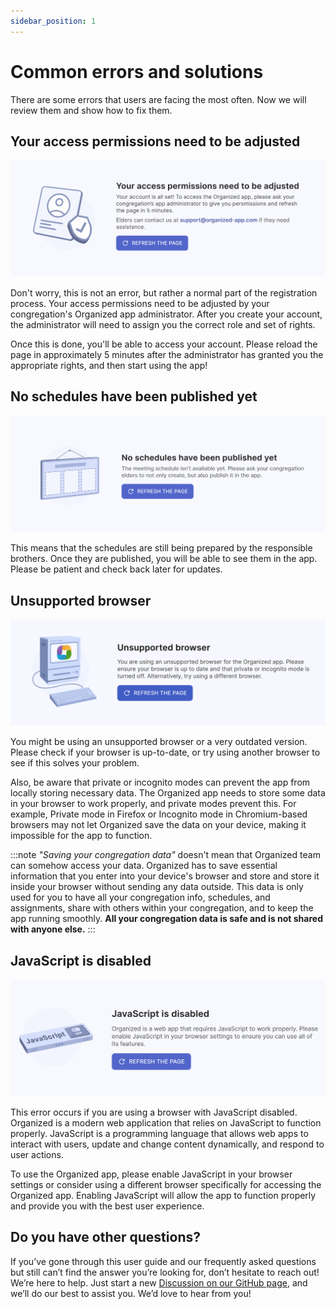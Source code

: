 ```yaml
---
sidebar_position: 1
---
```


# Common errors and solutions

There are some errors that users are facing the most often. Now we will review them and show how to fix them.

## Your access permissions need to be adjusted

![Organized access permissions](./img/access-permissions.png)

Don't worry, this is not an error, but rather a normal part of the registration process. Your access permissions need to be adjusted by your congregation's Organized app administrator. After you create your account, the administrator will need to assign you the correct role and set of rights. 

Once this is done, you'll be able to access your account. Please reload the page in approximately 5 minutes after the administrator has granted you the appropriate rights, and then start using the app!

## No schedules have been published yet

![Something went wrong Organized](./img/no-schedules.png)

This means that the schedules are still being prepared by the responsible brothers. Once they are published, you will be able to see them in the app. Please be patient and check back later for updates. 

## Unsupported browser

![Unsupported browser](./img/unsupported-browser.png)

You might be using an unsupported browser or a very outdated version. Please check if your browser is up-to-date, or try using another browser to see if this solves your problem.

Also, be aware that private or incognito modes can prevent the app from locally storing necessary data. The Organized app needs to store some data in your browser to work properly, and private modes prevent this. For example, Private mode in Firefox or Incognito mode in Chromium-based browsers may not let Organized save the data on your device, making it impossible for the app to function.

:::note
_"Saving your congregation data"_ doesn't mean that Organized team can somehow access your data. Organized has to save essential information that you enter into your device's browser and store and store it inside your browser without sending any data outside. This data is only used for you to have all your congregation info, schedules, and assignments, share with others within your congregation, and to keep the app running smoothly. **All your congregation data is safe and is not shared with anyone else.**
:::


## JavaScript is disabled

![JavaScript is disabled](./img/js-disabled.png)

This error occurs if you are using a browser with JavaScript disabled. Organized is a modern web application that relies on JavaScript to function properly. JavaScript is a programming language that allows web apps to interact with users, update and change content dynamically, and respond to user actions.

To use the Organized app, please enable JavaScript in your browser settings or consider using a different browser specifically for accessing the Organized app. Enabling JavaScript will allow the app to function properly and provide you with the best user experience.

## Do you have other questions?

If you’ve gone through this user guide and our frequently asked questions but still can’t find the answer you’re looking for, don’t hesitate to reach out! We’re here to help. Just start a new [Discussion on our GitHub page](https://github.com/sws2apps/organized-app/discussions), and we’ll do our best to assist you. We’d love to hear from you!